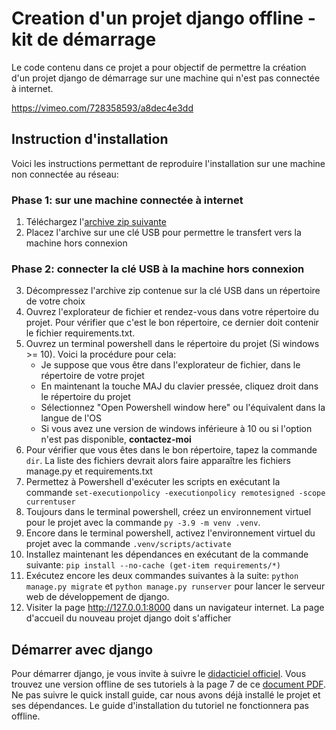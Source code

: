 # Creation d'un projet django offline - kit de démarrage

Le code contenu dans ce projet a pour objectif de permettre la création d'un projet django de démarrage sur une
machine qui n'est pas connectée à internet.

https://vimeo.com/728358593/a8dec4e3dd

## Instruction d'installation

Voici les instructions permettant de reproduire l'installation sur une machine non connectée au réseau:

### Phase 1: sur une machine connectée à internet

1. Téléchargez l'[archive zip suivante](https://github.com/pythonmentor/django4.0.6-offline-model/archive/refs/heads/main.zip)
2. Placez l'archive sur une clé USB pour permettre le transfert vers la machine hors connexion

### Phase 2: connecter la clé USB à la machine hors connexion

3. Décompressez l'archive zip contenue sur la clé USB dans un répertoire de votre choix
4. Ouvrez l'explorateur de fichier et rendez-vous dans votre répertoire du projet. Pour vérifier que c'est le bon répertoire, ce dernier doit contenir le fichier requirements.txt. 
5. Ouvrez un terminal powershell dans le répertoire du projet (Si windows >= 10). Voici la procédure pour cela:
    - Je suppose que vous être dans l'explorateur de fichier, dans le répertoire de votre projet
    - En maintenant la touche MAJ du clavier pressée, cliquez droit dans le répertoire du projet
    - Sélectionnez "Open Powershell window here" ou l'équivalent dans la langue de l'OS
    - Si vous avez une version de windows inférieure à 10 ou si l'option n'est pas disponible, **contactez-moi**
6. Pour vérifier que vous êtes dans le bon répertoire, tapez la commande `dir`. La liste des fichiers devrait alors faire apparaître les fichiers manage.py et requirements.txt
7. Permettez à Powershell d'exécuter les scripts en exécutant la commande `set-executionpolicy -executionpolicy remotesigned -scope currentuser`
8. Toujours dans le terminal powershell, créez un environnement virtuel pour le projet avec la commande `py -3.9 -m venv .venv`.
9. Encore dans le terminal powershell, activez l'environnement virtuel du projet avec la commande `.venv/scripts/activate`  
10. Installez maintenant les dépendances en exécutant de la commande suivante: `pip install --no-cache (get-item requirements/*)`
11. Exécutez encore les deux commandes suivantes à la suite: `python manage.py migrate` et `python manage.py runserver` pour lancer le serveur web de développement de django.
12. Visiter la page http://127.0.0.1:8000 dans un navigateur internet. La page d'accueil du nouveau projet django doit s'afficher

## Démarrer avec django

Pour démarrer django, je vous invite à suivre le [didacticiel officiel](https://docs.djangoproject.com/fr/4.0/intro/). Vous trouvez une version offline de ses tutoriels à la page 7 de ce [document PDF](https://media.readthedocs.org/pdf/django/4.0.x/django.pdf). Ne pas suivre le quick install guide, car nous avons déjà installé le projet et ses dépendances. Le guide d'installation du tutoriel ne fonctionnera pas offline.
